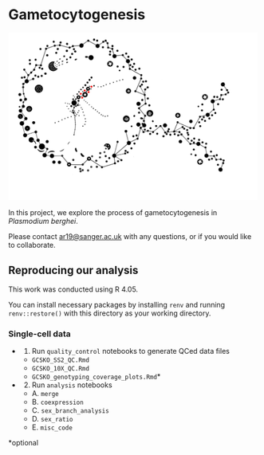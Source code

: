 # Gametocytogenesis

<img src="https://github.com/andyrussell/Gametocytogenesis/blob/master/GCSKO_logo.jpg?raw=true" width="500">

In this project, we explore the process of gametocytogenesis in *Plasmodium berghei*.

Please contact ar19@sanger.ac.uk with any questions, or if you would like to collaborate.


## Reproducing our analysis

This work was conducted using R 4.05.

You can install necessary packages by installing `renv` and running `renv::restore()` with this directory as your working directory.

### Single-cell data
- 1. Run `quality_control` notebooks to generate QCed data files
    - `GCSKO_SS2_QC.Rmd`
    - `GCSKO_10X_QC.Rmd`
    - `GCSKO_genotyping_coverage_plots.Rmd`*
- 2. Run `analysis` notebooks
    - A. `merge`
    - B. `coexpression`
    - C. `sex_branch_analysis`
    - D. `sex_ratio`
    - E. `misc_code` 

*optional

